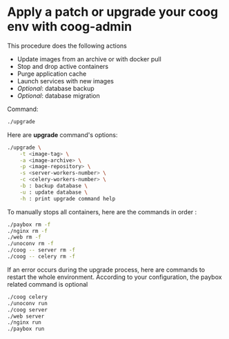 # Apply a patch or upgrade your coog env with coog-admin

This procedure does the following actions

-   Update images from an archive or with docker pull
-   Stop and drop active containers
-   Purge application cache
-   Launch services with new images
-   *Optional*: database backup
-   *Optional*: database migration

Command:

``` bash
./upgrade
```

Here are **upgrade** command's options:

``` bash
./upgrade \
    -t <image-tag> \
    -a <image-archive> \
    -p <image-repository> \
    -s <server-workers-number> \
    -c <celery-workers-number> \
    -b : backup database \
    -u : update database \
    -h : print upgrade command help
```
To manually stops all containers, here are the commands in order :

``` bash
./paybox rm -f
./nginx rm -f
./web rm -f
./unoconv rm -f
./coog -- server rm -f
./coog -- celery rm -f
```

If an error occurs during the upgrade process, here are commands to restart the 
whole environment. According to your configuration, the paybox related command 
is optional

``` bash
./coog celery
./unoconv run
./coog server
./web server
./nginx run
./paybox run
```
